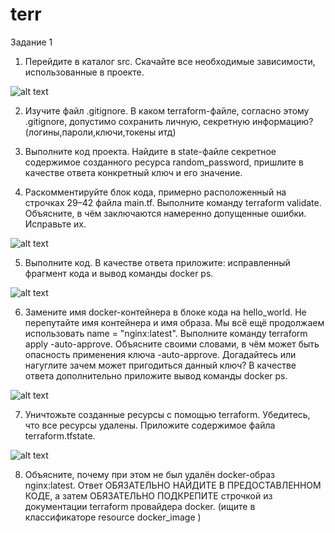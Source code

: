 # terr
Задание 1
1) Перейдите в каталог src. Скачайте все необходимые зависимости, использованные в проекте.

![alt text](https://github.com/StepanovSA/guard_network/blob/main/Kali%201.png)


2) Изучите файл .gitignore. В каком terraform-файле, согласно этому .gitignore, допустимо сохранить личную, секретную информацию?(логины,пароли,ключи,токены итд)


3) Выполните код проекта. Найдите в state-файле секретное содержимое созданного ресурса random_password, пришлите в качестве ответа конкретный ключ и его значение.


4) Раскомментируйте блок кода, примерно расположенный на строчках 29–42 файла main.tf. Выполните команду terraform validate. Объясните, в чём заключаются намеренно допущенные ошибки. Исправьте их.

![alt text](https://github.com/StepanovSA/guard_network/blob/main/Kali%201.png)

5) Выполните код. В качестве ответа приложите: исправленный фрагмент кода и вывод команды docker ps.

![alt text](https://github.com/StepanovSA/guard_network/blob/main/Kali%201.png)

6) Замените имя docker-контейнера в блоке кода на hello_world. Не перепутайте имя контейнера и имя образа. Мы всё ещё продолжаем использовать name = "nginx:latest". Выполните команду terraform apply -auto-approve.
Объясните своими словами, в чём может быть опасность применения ключа -auto-approve. Догадайтесь или нагуглите зачем может пригодиться данный ключ? В качестве ответа дополнительно приложите вывод команды docker ps.

![alt text](https://github.com/StepanovSA/guard_network/blob/main/Kali%201.png)

7) Уничтожьте созданные ресурсы с помощью terraform. Убедитесь, что все ресурсы удалены. Приложите содержимое файла terraform.tfstate.

![alt text](https://github.com/StepanovSA/guard_network/blob/main/Kali%201.png)

8) Объясните, почему при этом не был удалён docker-образ nginx:latest. Ответ ОБЯЗАТЕЛЬНО НАЙДИТЕ В ПРЕДОСТАВЛЕННОМ КОДЕ, а затем ОБЯЗАТЕЛЬНО ПОДКРЕПИТЕ строчкой из документации terraform провайдера docker. (ищите в классификаторе resource docker_image )
